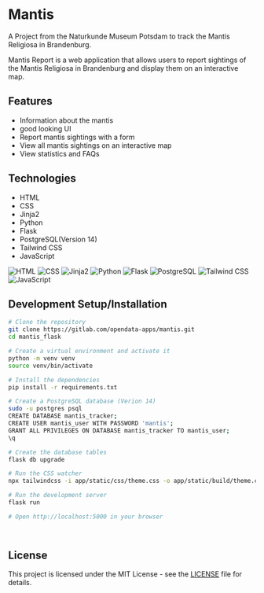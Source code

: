 # Mantis

A Project from the Naturkunde Museum Potsdam to track the Mantis Religiosa in Brandenburg.

Mantis Report is a web application that allows users to report sightings of the Mantis Religiosa in Brandenburg and display them on an interactive map.

## Features

- Information about the mantis
- good looking UI
- Report mantis sightings with a form
- View all mantis sightings on an interactive map
- View statistics and FAQs

## Technologies

- HTML
- CSS
- Jinja2
- Python
- Flask
- PostgreSQL(Version 14)
- Tailwind CSS
- JavaScript

![HTML](https://img.shields.io/badge/-HTML-000000?style=flat&logo=HTML5)
![CSS](https://img.shields.io/badge/-CSS-000000?style=flat&logo=CSS3&logoColor=1572B6)
![Jinja2](https://img.shields.io/badge/-Jinja2-000000?style=flat&logo=jinja)
![Python](https://img.shields.io/badge/-Python-000000?style=flat&logo=python)
![Flask](https://img.shields.io/badge/-Flask-000000?style=flat&logo=flask)
![PostgreSQL](https://img.shields.io/badge/-PostgreSQL-000000?style=flat&logo=postgresql)
![Tailwind CSS](https://img.shields.io/badge/-Tailwind%20CSS-000000?style=flat&logo=tailwind-css)
![JavaScript](https://img.shields.io/badge/-JavaScript-000000?style=flat&logo=javascript)

## Development Setup/Installation 

```bash
# Clone the repository
git clone https://gitlab.com/opendata-apps/mantis.git
cd mantis_flask

# Create a virtual environment and activate it
python -m venv venv
source venv/bin/activate

# Install the dependencies
pip install -r requirements.txt

# Create a PostgreSQL database (Verion 14)
sudo -u postgres psql
CREATE DATABASE mantis_tracker;
CREATE USER mantis_user WITH PASSWORD 'mantis';
GRANT ALL PRIVILEGES ON DATABASE mantis_tracker TO mantis_user;
\q

# Create the database tables
flask db upgrade

# Run the CSS watcher
npx tailwindcss -i app/static/css/theme.css -o app/static/build/theme.css --watch

# Run the development server
flask run

# Open http://localhost:5000 in your browser
 



```


## License

This project is licensed under the MIT License - see the [LICENSE](LICENSE) file for details.

